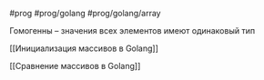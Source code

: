 #prog #prog/golang #prog/golang/array 

Гомогенны – значения всех элементов имеют одинаковый тип

[[Инициализация массивов в Golang]]

[[Сравнение массивов в Golang]]